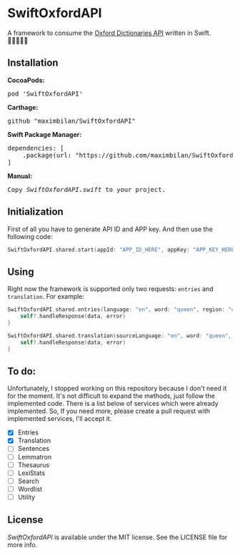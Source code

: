 # SwiftOxfordAPI
A framework to consume the <a href="https://developer.oxforddictionaries.com/documentation">Oxford Dictionaries API</a> written in Swift.</br>
🍟🍉🍋🍇🍌

## Installation
<b>CocoaPods:</b>
<pre>
pod 'SwiftOxfordAPI'
</pre>
<b>Carthage:</b>
<pre>
github "maximbilan/SwiftOxfordAPI"
</pre>
<b>Swift Package Manager:</b>
<pre>
dependencies: [
    .package(url: "https://github.com/maximbilan/SwiftOxfordAPI", from: "0.1"))
]
</pre>
<b>Manual:</b>
<pre>
Copy <i>SwiftOxfordAPI.swift</i> to your project.
</pre>

## Initialization

First of all you have to generate API ID and APP key.
And then use the following code:
```swift
SwiftOxfordAPI.shared.start(appId: "APP_ID_HERE", appKey: "APP_KEY_HERE")
```

## Using

Right now the framework is supported only two requests: `entries` and `translation`.
For example:
```swift
SwiftOxfordAPI.shared.entries(language: "en", word: "queen", region: "us", filters: "grammaticalFeatures=singular,past;lexicalCategory=noun") { [weak self] (data, error) in
    self?.handleResponse(data, error)
}
```

```swift
SwiftOxfordAPI.shared.translation(sourceLanguage: "en", word: "queen", targetLanguage: "es") { [weak self] (data, error) in
    self?.handleResponse(data, error)
}
```

## To do:

Unfortunately, I stopped working on this repository because I don't need it for the moment.
It's not difficult to expand the methods, just follow the implemented code. There is a list below of services which were already implemented. So, If you need more, please create a pull request with implemented services, I'll accept it.

- [x] Entries
- [x] Translation
- [ ] Sentences
- [ ] Lemmatron
- [ ] Thesaurus
- [ ] LexiStats
- [ ] Search
- [ ] Wordlist
- [ ] Utility

## License

<i>SwiftOxfordAPI</i> is available under the MIT license. See the LICENSE file for more info.
